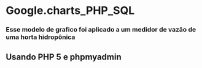# Google.charts_PHP_SQL

### Esse modelo de grafico foi aplicado a um medidor de vazão de uma horta hidropônica 
## Usando PHP 5 e phpmyadmin
